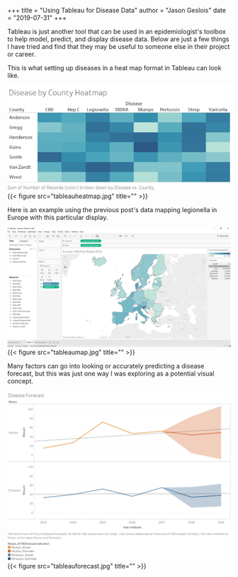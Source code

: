 +++
title = "Using Tableau for Disease Data"
author = "Jason Geslois"
date = "2019-07-31"
+++

Tableau is just another tool that can be used in an epidemiologist's toolbox to help model, predict, and display disease data. Below are just a few things I have tried and find that they may be useful to someone else in their project or career. 

This is what setting up diseases in a heat map format in Tableau can look like. 

![Disease Heat Map](https://github.com/jasongeslois/jasongeslois.com-site/blob/master/content/post/tableauheatmap.jpg)
{{< figure src="tableauheatmap.jpg" title="" >}}

Here is an example using the previous post's data mapping legionella in Europe with this particular display. 

![Tableau Map](https://github.com/jasongeslois/jasongeslois.com-site/blob/master/content/post/tableaumap.jpg)
{{< figure src="tableaumap.jpg" title="" >}}

Many factors can go into looking or accurately predicting a disease forecast, but this was just one way I was exploring as a potential visual concept. 

![Disease Forecast](https://github.com/jasongeslois/jasongeslois.com-site/blob/master/content/post/tableauforecast.jpg)
{{< figure src="tableauforecast.jpg" title="" >}}

